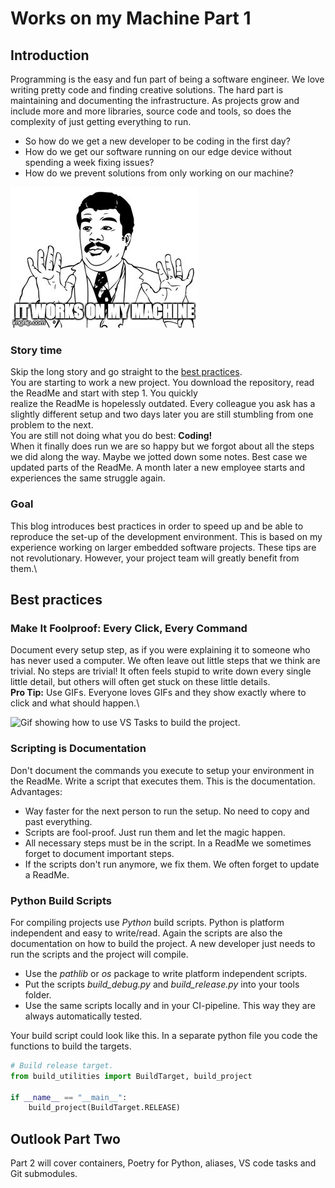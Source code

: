 # Works on my Machine Part 1

## Introduction

Programming is the easy and fun part of being a software engineer. We love writing pretty code and finding creative solutions.
The hard part is maintaining and documenting the infrastructure. As projects grow and include more and more libraries, source code and tools, so does the complexity of just getting everything to run.

- So how do we get a new developer to be coding in the first day?
- How do we get our software running on our edge device without spending a week fixing issues?
- How do we prevent solutions from only working on our machine?

![Works on my Machine](https://github.com/njm08/njm08.github.io/blob/main/docs/assets/images/works_on_my_machine.jpg)

### Story time

Skip the long story and go straight to the [best practices](#best-practices).\
You are starting to work a new project. You download the repository, read the ReadMe and start with step 1. You quickly  
realize the ReadMe is hopelessly outdated. Every colleague you ask has a slightly different setup and two days later you are still stumbling from one problem to the next.\
You are still not doing what you do best: __Coding!__\
When it finally does run we are so happy but we forgot about all the steps we did along the way. Maybe we jotted down some notes. Best case we updated parts of the ReadMe. A month later a new employee starts and experiences the same struggle again.

### Goal

This blog introduces best practices in order to speed up and be able to reproduce the set-up of the development environment.
This is based on my experience working on larger embedded software projects.
These tips are not revolutionary. However, your project team will greatly benefit from them.\

## Best practices

### Make It Foolproof: Every Click, Every Command

Document every setup step, as if you were explaining it to someone who has never used a computer.
We often leave out little steps that we think are trivial. No steps are trivial!
It often feels stupid to write down every single little detail, but others will often get stuck on these little details.\
__Pro Tip:__ Use GIFs. Everyone loves GIFs and they show exactly where to click and what should happen.\

![Gif showing how to use VS Tasks to build the project.](/assets/images/vs_task.gif)

### Scripting is Documentation

Don't document the commands you execute to setup your environment in the ReadMe. Write a script that executes them. This is the documentation.
Advantages:

- Way faster for the next person to run the setup. No need to copy and past everything.
- Scripts are fool-proof. Just run them and let the magic happen.
- All necessary steps must be in the script. In a ReadMe we sometimes forget to document important steps.
- If the scripts don't run anymore, we fix them. We often forget to update a ReadMe.

### Python Build Scripts

For compiling projects use _Python_ build scripts. Python is platform independent and easy to write/read.
Again the scripts are also the documentation on how to build the project. A new developer just needs to run the scripts and the project will compile.

- Use the _pathlib_ or _os_ package to write platform independent scripts.
- Put the scripts _build_debug.py_ and _build_release.py_ into your tools folder.
- Use the same scripts locally and in your CI-pipeline. This way they are always automatically tested.

Your build script could look like this. In a separate python file you code the functions to build the targets.

```python
# Build release target.
from build_utilities import BuildTarget, build_project

if __name__ == "__main__":
    build_project(BuildTarget.RELEASE)
```

## Outlook Part Two

Part 2 will cover containers, Poetry for Python, aliases, VS code tasks and Git submodules.
